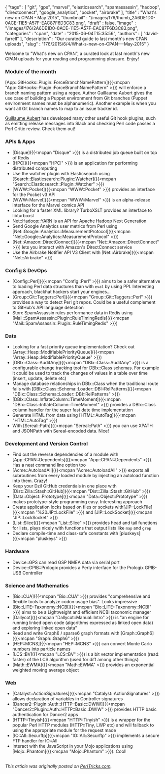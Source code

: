 {
   "tags" : [
      "git",
      "gps",
      "marvel",
      "elasticsearch",
      "spamassassin",
      "hadoop",
      "directconnect",
      "google_analytics",
      "pocket",
      "airbrake"
   ],
   "title" : "What's new on CPAN - May 2015",
   "thumbnail" : "/images/176/thumb_2A6DE1D0-0ACE-11E5-A57F-EAC87F6D3C83.png",
   "draft" : false,
   "image" : "/images/176/2A6DE1D0-0ACE-11E5-A57F-EAC87F6D3C83.png",
   "categories" : "cpan",
   "date" : "2015-06-04T15:35:56",
   "authors" : [
      "david-farrell"
   ],
   "description" : "Our curated guide to last month's new CPAN uploads",
   "slug" : "176/2015/6/4/What-s-new-on-CPAN---May-2015"
}


Welcome to "What's new on CPAN", a curated look at last month's new CPAN uploads for your reading and programming pleasure. Enjoy!

### Module of the month

[App::GitHooks::Plugin::ForceBranchNamePattern]({{<mcpan "App::GitHooks::Plugin::ForceBranchNamePattern" >}}) will enforce a branch naming pattern using a regex. Author Guillaume Aubert gives the use case of building a Puppet environment from Git branches (Puppet environment names must be alphanumeric). Another example is when you want all Git branch names to map to an issue tracker id.

[Guillaume Aubert](https://metacpan.org/author/AUBERTG) has developed many other useful Git hook plugins, such as emitting release messages into Slack and checking Perl code passes a Perl Critic review. Check them out!

### APIs & Apps

-   [Disque]({{<mcpan "Disque" >}}) is a distributed job queue built on top of Redis
-   [HPCI]({{<mcpan "HPCI" >}}) is an application for performing distributed computing
-   Use the watcher plugin with Elasticsearch using [Search::Elasticsearch::Plugin::Watcher]({{<mcpan "Search::Elasticsearch::Plugin::Watcher" >}})
-   [WWW::Pocket]({{<mcpan "WWW::Pocket" >}}) provides an interface for the Pocket v3 API
-   [WWW::Marvel]({{<mcpan "WWW::Marvel" >}}) is an alpha-release interface for the Marvel comics API
-   Looking for a faster XML library? TurboXSLT provides an interface to libturboxsl
-   [Net::Hadoop::YARN](https://metacpan.org/release/Net-Hadoop-YARN) is an API for Apache Hadoop Next Generation
-   Send Google Analytics user metrics from Perl using [Net::Google::Analytics::MeasurementProtocol]({{<mcpan "Net::Google::Analytics::MeasurementProtocol" >}})
-   [Net::Amazon::DirectConnect]({{<mcpan "Net::Amazon::DirectConnect" >}}) lets you interact with Amazon's DirectConnect service
-   Use the Airbrake Notifier API V3 Client with [Net::Airbrake]({{<mcpan "Net::Airbrake" >}})

### Config & DevOps

-   [Config::Perl]({{<mcpan "Config::Perl" >}}) aims to be a safer alternative to loading Perl data structures than with `eval` by using PPI. Interesting approach, blackhat hackers start your engines...
-   [Group::Git::Taggers::Perl]({{<mcpan "Group::Git::Taggers::Perl" >}}) provides a way to detect Perl git repos. Could be a useful complement to GitHub's API language detection
-   Store SpamAssassin rules performance data in Redis using [Mail::SpamAssassin::Plugin::RuleTimingRedis]({{<mcpan "Mail::SpamAssassin::Plugin::RuleTimingRedis" >}})

### Data

-   Looking for a fast priority queue implementation? Check out [Array::Heap::ModifiablePriorityQueue]({{<mcpan "Array::Heap::ModifiablePriorityQueue" >}})
-   [DBIx::Class::AuditAny]({{<mcpan "DBIx::Class::AuditAny" >}}) is a configurable change tracking tool for DBIx::Class schemas. For example it could be used to track the changes of values in a table over time (insert, update, delete etc)
-   Manage database relationships in DBIx::Class when the traditional route fails with [DBIx::Class::Schema::Loader::DBI::RelPatterns]({{<mcpan "DBIx::Class::Schema::Loader::DBI::RelPatterns" >}})
-   [DBIx::Class::InflateColumn::TimeMoment]({{<mcpan "DBIx::Class::InflateColumn::TimeMoment" >}}) provides a DBIx::Class column handler for the super fast date time implementation
-   Generate HTML from data using [HTML::AutoTag]({{<mcpan "HTML::AutoTag" >}})
-   With [Sereal::Path]({{<mcpan "Sereal::Path" >}}) you can use XPATH and JSONPath with Sereal-encoded data. Nice!

### Development and Version Control

-   Find out the reverse dependencies of a module with [App::CPAN::Dependents]({{<mcpan "App::CPAN::Dependents" >}}). Has a neat command line option too
-   [Acme::AutoloadAll]({{<mcpan "Acme::AutoloadAll" >}}) exports all subroutines from every loaded module by injecting an autoload function into them. Crazy!
-   Keep your Dzil GitHub credentials in one place with [Dist::Zilla::Stash::GitHub]({{<mcpan "Dist::Zilla::Stash::GitHub" >}})
-   [Data::Object::Prototype]({{<mcpan "Data::Object::Prototype" >}}) makes prototype-style programming easy. Interesting approach
-   Create application locks based on files or sockets with[JIP::LockFile]({{<mcpan "%20JIP::LockFile" >}}) and [JIP::LockSocket]({{<mcpan "JIP::LockSocket" >}})
-   [List::Slice]({{<mcpan "List::Slice" >}}) provides head and tail functions for lists, plays nicely with functions that output lists like `map` and `grep`
-   Declare compile-time and class-safe constants with [pluskeys]({{<mcpan "pluskeys" >}})

### Hardware

-   Device::GPS can read GSP NMEA data via serial port
-   Device::GPIB::Prologix provides a Perly interface for the Prologix GPIB-USB Controller

### Science and Mathematics

-   [Bio::CUA]({{<mcpan "Bio::CUA" >}}) provides "comprehensive and flexible tools to analyze codon usage bias". Looks impressive
-   [Bio::LITE::Taxonomy::NCBI]({{<mcpan "Bio::LITE::Taxonomy::NCBI" >}}) aims to be a Lightweight and efficient NCBI taxonomic manager
-   [Dallycot]({{<mcpan "Dallycot::Manual::Intro" >}}) is "an engine for running linked open code (algorithms expressed as linked open data) and exploring linked open data"
-   Read and write Graph6 / sparse6 graph formats with [Graph::Graph6]({{<mcpan "Graph::Graph6" >}})
-   [HEP::MCNS]({{<mcpan "HEP::MCNS" >}}) can convert Monte Carlo numbers into particle names
-   [LCS::BV]({{<mcpan "LCS::BV" >}}) is a bit vector implementation (read: faster) of the LCS algorithm (used for diff among other things)
-   [Math::EWMA]({{<mcpan "Math::EWMA" >}}) provides an exponential weighted moving average object

### Web

-   [Catalyst::ActionSignatures]({{<mcpan "Catalyst::ActionSignatures" >}}) allows declaration of variables in Controller signatures
-   [Dancer2::Plugin::Auth::HTTP::Basic::DWIW]({{<mcpan "Dancer2::Plugin::Auth::HTTP::Basic::DWIW" >}}) provides HTTP basic authentication for Dancer2 apps
-   [HTTP::Tinyish]({{<mcpan "HTTP::Tinyish" >}}) is a wrapper for the popular Perl HTTP modules (HTTP::Tiny, LWP etc) and will fallback to using the appropriate module for the request made
-   [IO::All::Securftp]({{<mcpan "IO::All::Securftp" >}}) implements a secure FTP handler for IO::All
-   Interact with the JavaScript in your Mojo applications using [Mojo::Phantom]({{<mcpan "Mojo::Phantom" >}}). Cool!


\
*This article was originally posted on [PerlTricks.com](http://perltricks.com).*
